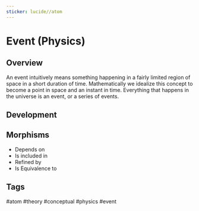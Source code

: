 ```yaml
---
sticker: lucide//atom
---
```

# Event (Physics)
## Overview
An event intuitively means something happening in a fairly limited region of space in a short duration of time. Mathematically we idealize this concept to become a point in space and an instant in time. Everything that happens in the universe is an event, or a series of events.
## Development

## Morphisms
- Depends on
- Is included in
- Refined by
- Is Equivalence to

## Tags
#atom #theory #conceptual #physics #event